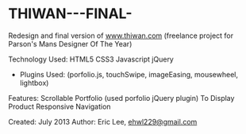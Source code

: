 THIWAN---FINAL-
===============

Redesign and final version of www.thiwan.com (freelance project for Parson's Mans Designer Of The Year)

Technology Used:
HTML5
CSS3
Javascript
jQuery 
  - Plugins Used: (porfolio.js, touchSwipe, imageEasing, mousewheel, lightbox)


Features:
Scrollable Portfolio (used porfolio jQuery plugin) To Display Product
Responsive Navigation


Created: July 2013
Author: Eric Lee, ehwl229@gmail.com
